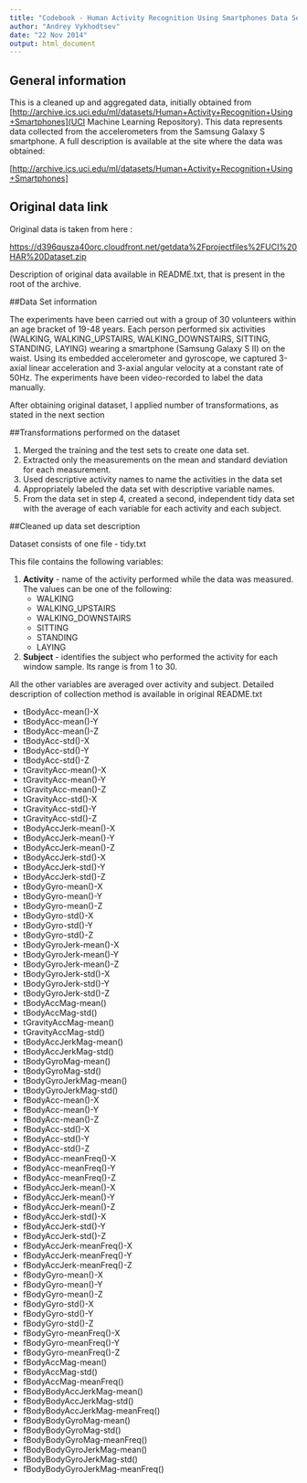 ```yaml
---
title: "Codebook - Human Activity Recognition Using Smartphones Data Set"
author: "Andrey Vykhodtsev"
date: "22 Nov 2014"
output: html_document
---
```



## General information
This is a cleaned up and aggregated data, initially obtained from [http://archive.ics.uci.edu/ml/datasets/Human+Activity+Recognition+Using+Smartphones](UCI Machine Learning Repository).
This data represents data collected from the accelerometers from the Samsung Galaxy S smartphone. A full description is available at the site where the data was obtained: 

[http://archive.ics.uci.edu/ml/datasets/Human+Activity+Recognition+Using+Smartphones]

## Original data link

Original data is taken from here :

https://d396qusza40orc.cloudfront.net/getdata%2Fprojectfiles%2FUCI%20HAR%20Dataset.zip 

Description of original data available in README.txt, that is present in the root of the archive.

##Data Set information

The experiments have been carried out with a group of 30 volunteers within an age bracket of 19-48 years. Each person performed six activities (WALKING, WALKING_UPSTAIRS, WALKING_DOWNSTAIRS, SITTING, STANDING, LAYING) wearing a smartphone (Samsung Galaxy S II) on the waist. Using its embedded accelerometer and gyroscope, we captured 3-axial linear acceleration and 3-axial angular velocity at a constant rate of 50Hz. The experiments have been video-recorded to label the data manually. 

After obtaining original dataset, I applied number of transformations, as stated in the next section

##Transformations performed on the dataset

1. Merged the training and the test sets to create one data set.
2. Extracted only the measurements on the mean and standard deviation for each measurement. 
3. Used descriptive activity names to name the activities in the data set
4. Appropriately labeled the data set with descriptive variable names. 
5. From the data set in step 4, created a second, independent tidy data set with the average of each variable for each activity and each subject.

##Cleaned up data set description

Dataset consists of one file - tidy.txt

This file contains the following variables:

1. **Activity** -  name of the activity performed while the data was measured. The values can be one of the following:
    + WALKING
    + WALKING_UPSTAIRS
    + WALKING_DOWNSTAIRS
    + SITTING
    + STANDING
    + LAYING
1. **Subject** - identifies the subject who performed the activity for each window sample. Its range is from 1 to 30. 

All the other variables are averaged over activity and subject.
Detailed description of collection method is available in original README.txt

*  tBodyAcc-mean()-X
*  tBodyAcc-mean()-Y
*  tBodyAcc-mean()-Z
*  tBodyAcc-std()-X
*  tBodyAcc-std()-Y
*  tBodyAcc-std()-Z
*  tGravityAcc-mean()-X
*  tGravityAcc-mean()-Y
*  tGravityAcc-mean()-Z
*  tGravityAcc-std()-X
*  tGravityAcc-std()-Y
*  tGravityAcc-std()-Z
*  tBodyAccJerk-mean()-X
*  tBodyAccJerk-mean()-Y
*  tBodyAccJerk-mean()-Z
*  tBodyAccJerk-std()-X
*  tBodyAccJerk-std()-Y
*  tBodyAccJerk-std()-Z
*  tBodyGyro-mean()-X
*  tBodyGyro-mean()-Y
*  tBodyGyro-mean()-Z
*  tBodyGyro-std()-X
*  tBodyGyro-std()-Y
*  tBodyGyro-std()-Z
*  tBodyGyroJerk-mean()-X
*  tBodyGyroJerk-mean()-Y
*  tBodyGyroJerk-mean()-Z
*  tBodyGyroJerk-std()-X
*  tBodyGyroJerk-std()-Y
*  tBodyGyroJerk-std()-Z
*  tBodyAccMag-mean()
*  tBodyAccMag-std()
*  tGravityAccMag-mean()
*  tGravityAccMag-std()
*  tBodyAccJerkMag-mean()
*  tBodyAccJerkMag-std()
*  tBodyGyroMag-mean()
*  tBodyGyroMag-std()
*  tBodyGyroJerkMag-mean()
*  tBodyGyroJerkMag-std()
*  fBodyAcc-mean()-X
*  fBodyAcc-mean()-Y
*  fBodyAcc-mean()-Z
*  fBodyAcc-std()-X
*  fBodyAcc-std()-Y
*  fBodyAcc-std()-Z
*  fBodyAcc-meanFreq()-X
*  fBodyAcc-meanFreq()-Y
*  fBodyAcc-meanFreq()-Z
*  fBodyAccJerk-mean()-X
*  fBodyAccJerk-mean()-Y
*  fBodyAccJerk-mean()-Z
*  fBodyAccJerk-std()-X
*  fBodyAccJerk-std()-Y
*  fBodyAccJerk-std()-Z
*  fBodyAccJerk-meanFreq()-X
*  fBodyAccJerk-meanFreq()-Y
*  fBodyAccJerk-meanFreq()-Z
*  fBodyGyro-mean()-X
*  fBodyGyro-mean()-Y
*  fBodyGyro-mean()-Z
*  fBodyGyro-std()-X
*  fBodyGyro-std()-Y
*  fBodyGyro-std()-Z
*  fBodyGyro-meanFreq()-X
*  fBodyGyro-meanFreq()-Y
*  fBodyGyro-meanFreq()-Z
*  fBodyAccMag-mean()
*  fBodyAccMag-std()
*  fBodyAccMag-meanFreq()
*  fBodyBodyAccJerkMag-mean()
*  fBodyBodyAccJerkMag-std()
*  fBodyBodyAccJerkMag-meanFreq()
*  fBodyBodyGyroMag-mean()
*  fBodyBodyGyroMag-std()
*  fBodyBodyGyroMag-meanFreq()
*  fBodyBodyGyroJerkMag-mean()
*  fBodyBodyGyroJerkMag-std()
*  fBodyBodyGyroJerkMag-meanFreq()